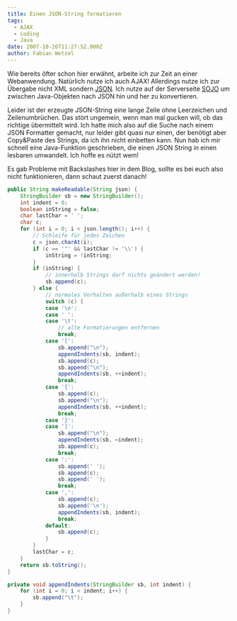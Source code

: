 ```yaml
---
title: Einen JSON-String formatieren
tags:
  - AJAX
  - coding
  - Java
date: 2007-10-26T11:27:52.000Z
author: Fabian Wetzel
---
```


Wie bereits öfter schon hier erwähnt, arbeite ich zur Zeit an einer Webanwendung. Natürlich nutze ich auch AJAX! Allerdings nutze ich zur Übergabe nicht XML sondern [JSON](http://json.org/). Ich nutze auf der Serverseite [SOJO](http://sojo.sourceforge.net/) um zwischen Java-Objekten nach JSON hin und her zu konvertieren.

Leider ist der erzeugte JSON-String eine lange Zeile ohne Leerzeichen und Zeilenumbrüchen. Das stört ungemein, wenn man mal gucken will, ob das richtige übermittelt wird. Ich hatte mich also auf die Suche nach einem JSON Formatter gemacht, nur leider gibt quasi nur einen, der benötigt aber Copy&amp;Paste des Strings, da ich ihn nicht einbetten kann. Nun hab ich mir schnell eine Java-Funktion geschrieben, die einen JSON String in einen lesbaren umwandelt. Ich hoffe es nützt wem!

Es gab Probleme mit Backslashes hier in dem Blog, sollte es bei euch also nicht funktionieren, dann schaut zuerst danach!

```java
public String makeReadable(String json) {
    StringBuilder sb = new StringBuilder();
    int indent = 0;
    boolean inString = false;
    char lastChar = ' ';
    char c;
    for (int i = 0; i < json.length(); i++) {
        // Schleife für jedes Zeichen
        c = json.charAt(i);
        if (c == '"' && lastChar != '\\') {
            inString = !inString;
        }
        if (inString) {
            // innerhalb Strings darf nichts geändert werden!
            sb.append(c);
        } else {
            // normales Verhalten außerhalb eines Strings
            switch (c) {
            case '\n':
            case ' ':
            case '\t':
                // alte Formatierungen entfernen
                break;
            case '[':
                sb.append("\n");
                appendIndents(sb, indent);
                sb.append(c);
                sb.append("\n");
                appendIndents(sb, ++indent);
                break;
            case '{':
                sb.append(c);
                sb.append("\n");
                appendIndents(sb, ++indent);
                break;
            case '}':
            case ']':
                sb.append("\n");
                appendIndents(sb, –indent);
                sb.append(c);
                break;
            case ':':
                sb.append(' ');
                sb.append(c);
                sb.append(' ');
                break;
            case ',':
                sb.append(c);
                sb.append('\n');
                appendIndents(sb, indent);
                break;
            default:
                sb.append(c);
            }
        }
        lastChar = c;
    }
    return sb.toString();
}

private void appendIndents(StringBuilder sb, int indent) {
    for (int i = 0; i < indent; i++) {
        sb.append("\t");
    }
}
```